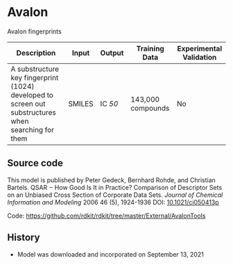 # Avalon

Avalon fingerprints

| Description | Input  | Output  | Training Data | Experimental Validation |
| ------- | --- | --- | --- | --- |
| A substructure key fingerprint (1024) developed to screen out substructures when searching for them | SMILES | IC _50_ | 143,000 compounds | No |

## Source code
This model is published by Peter Gedeck, Bernhard Rohde, and Christian Bartels. QSAR − How Good Is It in Practice? Comparison of Descriptor Sets on an Unbiased Cross Section of Corporate Data Sets. *Journal of Chemical Information and Modeling* 2006 46 (5), 1924-1936 DOI: [10.1021/ci050413p](https://pubs.acs.org/doi/full/10.1021/ci050413p)

Code: https://github.com/rdkit/rdkit/tree/master/External/AvalonTools

## History
- Model was downloaded and incorporated on September 13, 2021
